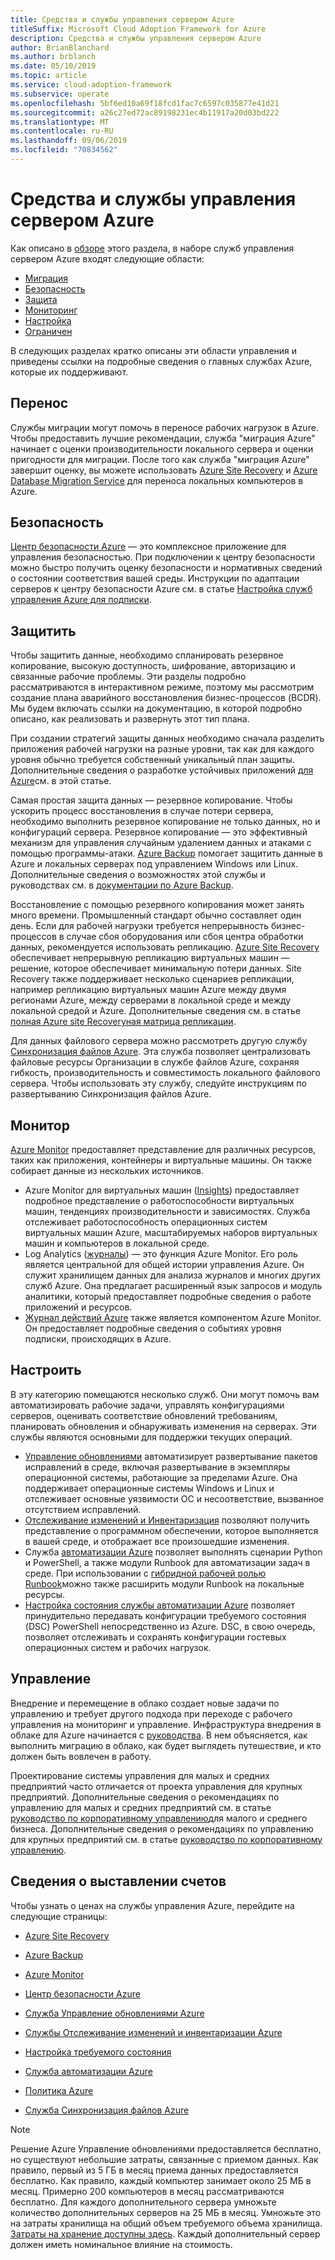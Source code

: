 ```yaml
---
title: Средства и службы управления сервером Azure
titleSuffix: Microsoft Cloud Adoption Framework for Azure
description: Средства и службы управления сервером Azure
author: BrianBlanchard
ms.author: brblanch
ms.date: 05/10/2019
ms.topic: article
ms.service: cloud-adoption-framework
ms.subservice: operate
ms.openlocfilehash: 5bf6ed10a69f18fcd1fac7c6597c035877e41d21
ms.sourcegitcommit: a26c27ed72ac89198231ec4b11917a20d03bd222
ms.translationtype: MT
ms.contentlocale: ru-RU
ms.lasthandoff: 09/06/2019
ms.locfileid: "70834562"
---
```

# <a name="azure-server-management-tools-and-services"></a>Средства и службы управления сервером Azure

Как описано в [обзоре](/azure/architecture/cloud-adoption/operations/azure-server-management/) этого раздела, в наборе служб управления сервером Azure входят следующие области:

- [Миграция](#migrate)
- [Безопасность](#secure)
- [Защита](#protect)
- [Мониторинг](#monitor)
- [Настройка](#configure)
- [Ограничен](#govern)

В следующих разделах кратко описаны эти области управления и приведены ссылки на подробные сведения о главных службах Azure, которые их поддерживают.

## <a name="migrate"></a>Перенос

Службы миграции могут помочь в переносе рабочих нагрузок в Azure. Чтобы предоставить лучшие рекомендации, служба "миграция Azure" начинает с оценки производительности локального сервера и оценки пригодности для миграции. После того как служба "миграция Azure" завершит оценку, вы можете использовать [Azure Site Recovery](https://docs.microsoft.com/azure/site-recovery/site-recovery-overview) и [Azure Database Migration Service](/azure/dms/dms-overview) для переноса локальных компьютеров в Azure.

## <a name="secure"></a>Безопасность

[Центр безопасности Azure](/azure/security-center/security-center-intro) — это комплексное приложение для управления безопасностью. При подключении к центру безопасности можно быстро получить оценку безопасности и нормативных сведений о состоянии соответствия вашей среды. Инструкции по адаптации серверов к центру безопасности Azure см. в статье [Настройка служб управления Azure для подписки](./onboard-at-scale.md#azure-security-center).

## <a name="protect"></a>Защитить

Чтобы защитить данные, необходимо спланировать резервное копирование, высокую доступность, шифрование, авторизацию и связанные рабочие проблемы. Эти разделы подробно рассматриваются в интерактивном режиме, поэтому мы рассмотрим создание плана аварийного восстановления бизнес-процессов (BCDR). Мы будем включать ссылки на документацию, в которой подробно описано, как реализовать и развернуть этот тип плана.

При создании стратегий защиты данных необходимо сначала разделить приложения рабочей нагрузки на разные уровни, так как для каждого уровня обычно требуется собственный уникальный план защиты. Дополнительные сведения о разработке устойчивых приложений [для Azure](https://docs.microsoft.com/azure/architecture/resiliency)см. в этой статье.

Самая простая защита данных — резервное копирование. Чтобы ускорить процесс восстановления в случае потери сервера, необходимо выполнить резервное копирование не только данных, но и конфигураций сервера. Резервное копирование — это эффективный механизм для управления случайным удалением данных и атаками с помощью программы-атаки. [Azure Backup](https://docs.microsoft.com/azure/backup) помогает защитить данные в Azure и локальных серверах под управлением Windows или Linux. Дополнительные сведения о возможностях этой службы и руководствах см. в [документации по Azure Backup](https://docs.microsoft.com/azure/backup/backup-overview).

Восстановление с помощью резервного копирования может занять много времени. Промышленный стандарт обычно составляет один день. Если для рабочей нагрузки требуется непрерывность бизнес-процессов в случае сбоя оборудования или сбоя центра обработки данных, рекомендуется использовать репликацию. [Azure Site Recovery](https://docs.microsoft.com/azure/site-recovery/site-recovery-overview) обеспечивает непрерывную репликацию виртуальных машин — решение, которое обеспечивает минимальную потери данных. Site Recovery также поддерживает несколько сценариев репликации, например репликацию виртуальных машин Azure между двумя регионами Azure, между серверами в локальной среде и между локальной средой и Azure. Дополнительные сведения см. в статье [полная Azure site Recoveryная матрица репликации](https://docs.microsoft.com/azure/site-recovery/site-recovery-overview#what-can-i-replicate).

Для данных файлового сервера можно рассмотреть другую службу [Синхронизация файлов Azure](https://docs.microsoft.com/azure/storage/files/storage-sync-files-planning). Эта служба позволяет централизовать файловые ресурсы Организации в службе файлов Azure, сохраняя гибкость, производительность и совместимость локального файлового сервера. Чтобы использовать эту службу, следуйте инструкциям по развертыванию Синхронизация файлов Azure.

## <a name="monitor"></a>Монитор

[Azure Monitor](https://docs.microsoft.com/azure/azure-monitor/overview) предоставляет представление для различных ресурсов, таких как приложения, контейнеры и виртуальные машины. Он также собирает данные из нескольких источников.

- Azure Monitor для виртуальных машин ([Insights](https://docs.microsoft.com/azure/azure-monitor/insights/vminsights-overview)) предоставляет подробное представление о работоспособности виртуальных машин, тенденциях производительности и зависимостях. Служба отслеживает работоспособность операционных систем виртуальных машин Azure, масштабируемых наборов виртуальных машин и компьютеров в локальной среде.
- Log Analytics ([журналы](https://docs.microsoft.com/azure/azure-monitor/platform/data-collection#logs)) — это функция Azure Monitor. Его роль является центральной для общей истории управления Azure. Он служит хранилищем данных для анализа журналов и многих других служб Azure. Она предлагает расширенный язык запросов и модуль аналитики, который предоставляет подробные сведения о работе приложений и ресурсов.
- [Журнал действий Azure](https://docs.microsoft.com/azure/azure-monitor/platform/activity-logs-overview) также является компонентом Azure Monitor. Он предоставляет подробные сведения о событиях уровня подписки, происходящих в Azure.

## <a name="configure"></a>Настроить

В эту категорию помещаются несколько служб. Они могут помочь вам автоматизировать рабочие задачи, управлять конфигурациями серверов, оценивать соответствие обновлений требованиям, планировать обновления и обнаруживать изменения на серверах. Эти службы являются основными для поддержки текущих операций.

- [Управление обновлениями](https://docs.microsoft.com/azure/automation/automation-update-management#viewing-update-assessments) автоматизирует развертывание пакетов исправлений в среде, включая развертывание в экземпляры операционной системы, работающие за пределами Azure. Она поддерживает операционные системы Windows и Linux и отслеживает основные уязвимости ОС и несоответствие, вызванное отсутствием исправлений.
- [Отслеживание изменений и Инвентаризация](https://docs.microsoft.com/azure/automation/change-tracking) позволяют получить представление о программном обеспечении, которое выполняется в вашей среде, и отображает все произошедшие изменения.
- Служба [автоматизации Azure](https://docs.microsoft.com/azure/automation/automation-intro) позволяет выполнять сценарии Python и PowerShell, а также модули Runbook для автоматизации задач в среде. При использовании с [гибридной рабочей ролью Runbook](https://docs.microsoft.com/azure/automation/automation-hybrid-runbook-worker)можно также расширить модули Runbook на локальные ресурсы.
- [Настройка состояния службы автоматизации Azure](https://docs.microsoft.com/azure/automation/automation-dsc-overview) позволяет принудительно передавать конфигурации требуемого состояния (DSC) PowerShell непосредственно из Azure. DSC, в свою очередь, позволяет отслеживать и сохранять конфигурации гостевых операционных систем и рабочих нагрузок.

## <a name="govern"></a>Управление

Внедрение и перемещение в облако создает новые задачи по управлению и требует другого подхода при переходе с рабочего управления на мониторинг и управление. Инфраструктура внедрения в облаке для Azure начинается с [руководства](https://docs.microsoft.com/azure/architecture/cloud-adoption/governance/overview). В нем объясняется, как выполнить миграцию в облако, как будет выглядеть путешествие, и кто должен быть вовлечен в работу.

Проектирование системы управления для малых и средних предприятий часто отличается от проекта управления для крупных предприятий. Дополнительные сведения о рекомендациях по управлению для малых и средних предприятий см. в статье [руководство по корпоративному управлению](https://docs.microsoft.com/azure/architecture/cloud-adoption/governance/journeys/small-to-medium-enterprise/overview)для малого и среднего бизнеса. Дополнительные сведения о рекомендациях по управлению для крупных предприятий см. в статье [руководство по корпоративному управлению](https://docs.microsoft.com/azure/architecture/cloud-adoption/governance/journeys/large-enterprise/overview).

## <a name="billing-information"></a>Сведения о выставлении счетов

Чтобы узнать о ценах на службы управления Azure, перейдите на следующие страницы:

- [Azure Site Recovery](https://azure.microsoft.com/pricing/details/site-recovery)

- [Azure Backup](https://azure.microsoft.com/pricing/details/backup)

- [Azure Monitor](https://azure.microsoft.com/pricing/details/monitor)

- [Центр безопасности Azure](https://azure.microsoft.com/pricing/details/security-center)

- [Служба Управление обновлениями Azure](https://azure.microsoft.com/pricing/details/automation)

- [Службы Отслеживание изменений и инвентаризации Azure](https://azure.microsoft.com/pricing/details/automation)

- [Настройка требуемого состояния](https://azure.microsoft.com/pricing/details/automation)

- [Служба автоматизации Azure](https://azure.microsoft.com/pricing/details/automation)

- [Политика Azure](https://azure.microsoft.com/pricing/details/azure-policy)

- [Служба Синхронизация файлов Azure](https://azure.microsoft.com/pricing/details/storage/blobs)

> [!NOTE]
> Решение Azure Управление обновлениями предоставляется бесплатно, но существуют небольшие затраты, связанные с приемом данных. Как правило, первый из 5 ГБ в месяц приема данных предоставляется бесплатно. Как правило, каждый компьютер занимает около 25 МБ в месяц. Примерно 200 компьютеров в месяц рассматриваются бесплатно. Для каждого дополнительного сервера умножьте количество дополнительных серверов на 25 МБ в месяц. Умножьте это на затраты хранилища на общий объем требуемого объема хранилища. [Затраты на хранение доступны здесь](https://azure.microsoft.com/pricing/details/storage/). Каждый дополнительный сервер должен иметь номинальное влияние на стоимость.
